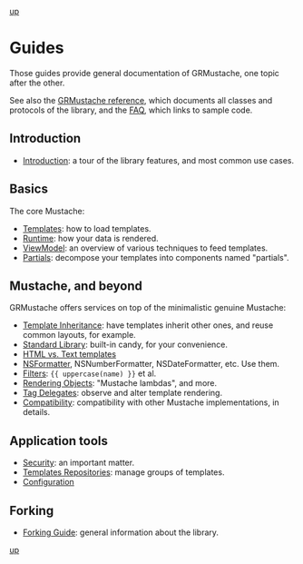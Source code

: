 [up](../../../../GRMustache#documentation)

Guides
======

Those guides provide general documentation of GRMustache, one topic after the other.

See also the [GRMustache reference](http://groue.github.io/GRMustache/Reference/), which documents all classes and protocols of the library, and the [FAQ](../../../../GRMustache#faq), which links to sample code.

## Introduction

- [Introduction](introduction.md): a tour of the library features, and most common use cases.

## Basics

The core Mustache:

- [Templates](templates.md): how to load templates.
- [Runtime](runtime.md): how your data is rendered.
- [ViewModel](view_model.md): an overview of various techniques to feed templates.
- [Partials](partials.md): decompose your templates into components named "partials".

## Mustache, and beyond

GRMustache offers services on top of the minimalistic genuine Mustache:

- [Template Inheritance](template_inheritance.md): have templates inherit other ones, and reuse common layouts, for example.
- [Standard Library](standard_library.md): built-in candy, for your convenience.
- [HTML vs. Text templates](html_vs_text.md)
- [NSFormatter](NSFormatter.md), NSNumberFormatter, NSDateFormatter, etc. Use them.
- [Filters](filters.md): `{{ uppercase(name) }}` et al.
- [Rendering Objects](rendering_objects.md): "Mustache lambdas", and more.
- [Tag Delegates](delegate.md): observe and alter template rendering.
- [Compatibility](compatibility.md): compatibility with other Mustache implementations, in details.

## Application tools

- [Security](security.md): an important matter.
- [Templates Repositories](template_repositories.md): manage groups of templates.
- [Configuration](configuration.md)

## Forking

- [Forking Guide](forking.md): general information about the library.

[up](../../../../GRMustache#documentation)
